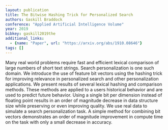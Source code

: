 ```yaml
---
layout: publication
title: The Bitwise Hashing Trick for Personalized Search
authors: Gaskill Braddock
conference: "Applied Artificial Intelligence Volume"
year: 2019
bibkey: gaskill2019the
additional_links:
  - {name: "Paper", url: "https://arxiv.org/abs/1910.08646"}
tags: []
---
```

Many real world problems require fast and efficient lexical comparison of large numbers of short text strings. Search personalization is one such domain. We introduce the use of feature bit vectors using the hashing trick for improving relevance in personalized search and other personalization applications. We present results of several lexical hashing and comparison methods. These methods are applied to a users historical behavior and are used to predict future behavior. Using a single bit per dimension instead of floating point results in an order of magnitude decrease in data structure size while preserving or even improving quality. We use real data to simulate a search personalization task. A simple method for combining bit vectors demonstrates an order of magnitude improvement in compute time on the task with only a small decrease in accuracy.
